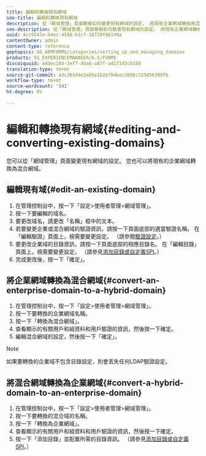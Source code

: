 ```yaml
---
title: 編輯和轉換現有網域
seo-title: 編輯和轉換現有網域
description: 從「網域管理」頁面瞭解如何變更現有網域的設定。 將現有企業網域轉換為混合網域，反之亦然。
seo-description: 從「網域管理」頁面瞭解如何變更現有網域的設定。 將現有企業網域轉換為混合網域，反之亦然。
uuid: 4cc9547e-b4ec-4588-b1cf-18720f06149a
contentOwner: admin
content-type: reference
geptopics: SG_AEMFORMS/categories/setting_up_and_managing_domains
products: SG_EXPERIENCEMANAGER/6.5/FORMS
discoiquuid: 44dec184-3ef7-4ba6-a87f-ad171d3cb188
translation-type: tm+mt
source-git-commit: a3c303d4e3a85e1b2e794bec2006c335056309fb
workflow-type: tm+mt
source-wordcount: '341'
ht-degree: 0%

---
```



# 編輯和轉換現有網域{#editing-and-converting-existing-domains}

您可以從「網域管理」頁面變更現有網域的設定。 您也可以將現有的企業網域轉換為混合網域。

## 編輯現有域{#edit-an-existing-domain}

1. 在管理控制台中，按一下「設定>使用者管理>網域管理」。
1. 按一下要編輯的域名。
1. 要更改域名，請更改「名稱」框中的文本。
1. 若要變更企業或混合網域的驗證資訊，請按一下頁面底部的適當驗證名稱。 在「編輯驗證」頁面上，視需要變更設定。 （請參閱[驗證設定](/help/forms/using/admin-help/configuring-authentication-providers.md#authentication-settings)。）
1. 要更改企業域的目錄資訊，請按一下頁面底部的相應目錄名。 在「編輯目錄」頁面上，視需要變更設定。 （請參見[添加目錄或自定義SPI](/help/forms/using/admin-help/configuring-directories.md#adding-directories-or-custom-spis)。）
1. 完成更改後，按一下「確定」。

## 將企業網域轉換為混合網域{#convert-an-enterprise-domain-to-a-hybrid-domain}

1. 在管理控制台中，按一下「設定>使用者管理>網域管理」。
1. 按一下要轉換的企業網域名稱。
1. 按一下「轉換為混合網域」。
1. 查看顯示的有關用戶和組資料和用戶驗證的資訊，然後按一下確定。
1. 編輯混合網域的設定，然後按一下「確定」。

>[!NOTE]
>
>如果要轉換的企業域不包含目錄設定，則會丟失任何LDAP驗證設定。

## 將混合網域轉換為企業網域{#convert-a-hybrid-domain-to-an-enterprise-domain}

1. 在管理控制台中，按一下「設定>使用者管理>網域管理」。
1. 按一下要轉換的混合域的名稱。
1. 按一下「轉換為企業網域」。
1. 查看顯示的有關用戶和組資料和用戶驗證的資訊，然後按一下確定。
1. 按一下「添加目錄」並配置所需的目錄資訊。 （請參見[添加目錄或自定義SPI](/help/forms/using/admin-help/configuring-directories.md#adding-directories-or-custom-spis)。）

